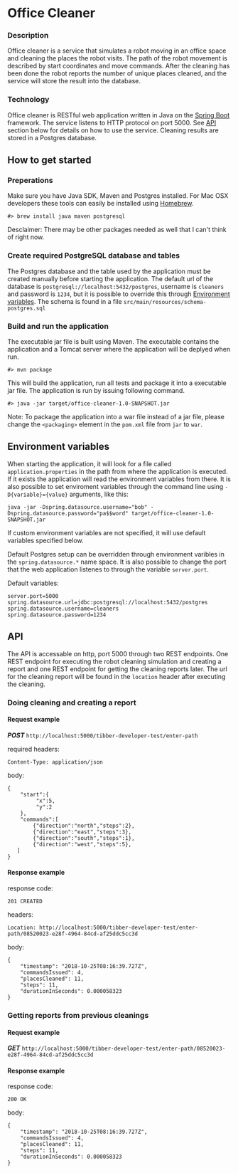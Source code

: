 # Office Cleaner
### Description
Office cleaner is a service that simulates a robot moving in an office space
and cleaning the places the robot visits. The path of the robot movement is
described by start coordinates and move commands. After the cleaning has been
done the robot reports the number of unique places cleaned, and the service
will store the result into the database. 

### Technology
Office cleaner is RESTful web application written in Java on the [Spring Boot](https://spring.io/projects/spring-boot) framework. 
The service listens to HTTP protocol on port 5000. See [API](#api) section below for details on how to use the service.
Cleaning results are stored in a Postgres database.

## How to get started
### Preperations
Make sure you have Java SDK, Maven and Postgres installed.
For Mac OSX developers these tools can easily be installed using [Homebrew](https://brew.sh/).
```
#> brew install java maven postgresql
```
Desclaimer: There may be other packages needed as well that I can't think of right now.

### Create required PostgreSQL database and tables
The Postgres database and the table used by the application must be created manually before starting the application. The default url of the database is ```postgresql://localhost:5432/postgres```, username is ```cleaners``` and password is ```1234```, but it is possible to override this through [Environment variables](#environment). The schema is found in a file ```src/main/resources/schema-postgres.sql```

### Build and run the application
The executable jar file is built using Maven. The executable contains the application and a 
Tomcat server where the application will be deplyed when run.
```
#> mvn package
```
This will build the application, run all tests and package it into a executable jar file. 
The application is run by issuing following command.
```
#> java -jar target/office-cleaner-1.0-SNAPSHOT.jar
```
Note: To package the application into a war file instead of a jar file, please change the ```<packaging>``` element in the ```pom.xml``` file from ```jar``` to ```war```.

## <a name="environment"></a>Environment variables
When starting the application, it will look for a file called ```application.properties``` in the path from where the application is executed. If it exists the application will read the environment variables from there.
It is also possible to set enviroment variables through the command line using ```-D{variable}={value}``` arguments, like this:

```
java -jar -Dspring.datasource.username="bob" -Dspring.datasource.password="pa$$word" target/office-cleaner-1.0-SNAPSHOT.jar
```

If custom environment variables are not specified, it will use default variables specified below.

Default Postgres setup can be overridden through environment varibles in the ```spring.datasource.*``` name space.
It is also possible to change the port that the web application listenes to through the variable ```server.port```.

Default variables:
```
server.port=5000
spring.datasource.url=jdbc:postgresql://localhost:5432/postgres
spring.datasource.username=cleaners
spring.datasource.password=1234
```

## <a name="api"></a>API
The API is accessable on http, port 5000 through two REST endpoints. One REST endpoint for executing the robot cleaning simulation and creating a report and one REST endpoint for getting the cleaning reports later. The url for the cleaning report will be found in the ```location``` header after executing the cleaning.

### Doing cleaning and creating a report
#### Request example
***POST*** ```http://localhost:5000/tibber-developer-test/enter-path```

required headers:
```
Content-Type: application/json
```

body:
```
{
    "start":{
         "x":5,
         "y":2
    },
    "commands":[
        {"direction":"north","steps":2},
        {"direction":"east","steps":3}, 
        {"direction":"south","steps":1}, 
        {"direction":"west","steps":5},
   ]
}
```

#### Response example
response code:
```
201 CREATED
```

headers:
```
Location: http://localhost:5000/tibber-developer-test/enter-path/08520023-e28f-4964-84cd-af25ddc5cc3d
```

body:
```
{
    "timestamp": "2018-10-25T08:16:39.727Z",
    "commandsIssued": 4,
    "placesCleaned": 11,
    "steps": 11,
    "durationInSeconds": 0.000058323
}
```

### Getting reports from previous cleanings
#### Request example
***GET*** ```http://localhost:5000/tibber-developer-test/enter-path/08520023-e28f-4964-84cd-af25ddc5cc3d```
#### Response example
response code:
```
200 OK
```

body:
```
{
    "timestamp": "2018-10-25T08:16:39.727Z",
    "commandsIssued": 4,
    "placesCleaned": 11,
    "steps": 11,
    "durationInSeconds": 0.000058323
}
```
